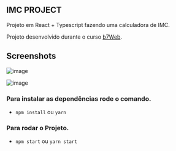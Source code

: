 ## IMC PROJECT

Projeto em React + Typescript fazendo uma calculadora de IMC.

Projeto desenvolvido durante o curso [b7Web](https://b7web.com.br).

## Screenshots
![image](https://user-images.githubusercontent.com/62387982/160934133-3f8b76d4-f9f9-4ae5-aaf4-db46d20e4aa3.png)

![image](https://user-images.githubusercontent.com/62387982/160934220-396f6741-17a7-48c7-b704-646b55b54275.png)

### Para instalar as dependências rode o comando.

- `npm install` ou `yarn`

### Para rodar o Projeto.

- `npm start` ou `yarn start`



